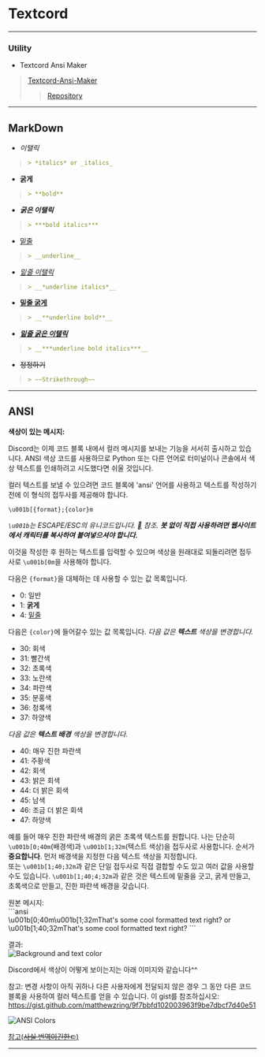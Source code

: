 # Textcord
___

### Utility

- Textcord Ansi Maker
> [Textcord-Ansi-Maker](https://ansi.textcord.ga/)
>> [Repository](https://github.com/Textcord/Ansi-Maker)

___

## MarkDown

- *이탤릭*
> ```MarkDown
>> *italics* or _italics_

- **굵게**
> ```MarkDown
>> **bold**

- ***굵은 이탤릭***
> ```MarkDown
>> ***bold italics***

- <ins>밑줄</ins>
> ```MarkDown
>> __underline__

- <ins>*밑줄 이탤릭*</ins>
> ```MarkDown
>> __*underline italics*__

- <ins>**밑줄 굵게**</ins>
> ```MarkDown
>> __**underline bold**__

- <ins>***밑줄 굵은 이탤릭***</ins>
> ```MarkDown
>> __***underline bold italics***__

- ~~정정하기~~
> ```MarkDown
>> ~~Strikethrough~~

___

## ANSI

__**색상이 있는 메시지:**__

Discord는 이제 코드 블록 내에서 컬러 메시지를 보내는 기능을 서서히 출시하고 있습니다. ANSI 색상 코드를 사용하므로 Python 또는 다른 언어로 터미널이나 콘솔에서 색상 텍스트를 인쇄하려고 시도했다면 쉬울 것입니다.

컬러 텍스트를 보낼 수 있으려면 코드 블록에 'ansi' 언어를 사용하고 텍스트를 작성하기 전에 이 형식의 접두사를 제공해야 합니다.
```
\u001b[{format};{color}m
```
*`\u001b`는 ESCAPE/ESC의 유니코드입니다. [](http://www.unicode-symbol.com/u/001B.html) 참조. **봇 없이 직접 사용하려면 웹사이트에서 캐릭터를 복사하여 붙여넣으셔야 합니다.***

이것을 작성한 후 원하는 텍스트를 입력할 수 있으며 색상을 원래대로 되돌리려면 접두사로 `\u001b[0m`을 사용해야 합니다.

다음은 `{format}`을 대체하는 데 사용할 수 있는 값 목록입니다.
* 0: 일반
* 1: **굵게**
* 4: <ins>밑줄</ins>

다음은 `{color}`에 들어갈수 있는 값 목록입니다.
*다음 값은 **텍스트** 색상을 변경합니다.*
* 30: 회색
* 31: 빨간색
* 32: 초록색
* 33: 노란색
* 34: 파란색
* 35: 분홍색
* 36: 청록색
* 37: 하양색

*다음 값은 **텍스트 배경** 색상을 변경합니다.*

* 40: 매우 진한 파란색
* 41: 주황색
* 42: 회색
* 43: 밝은 회색
* 44: 더 밝은 회색
* 45: 남색
* 46: 조금 더 밝은 회색
* 47: 하양색

예를 들어 매우 진한 파란색 배경의 굵은 초록색 텍스트를 원합니다.
나는 단순히 `\u001b[0;40m`(배경색)과 `\u001b[1;32m`(텍스트 색상)을 접두사로 사용합니다. 순서가 **중요합니다**. 먼저 배경색을 지정한 다음 텍스트 색상을 지정합니다.<br>
또는 `\u001b[1;40;32m`과 같은 단일 접두사로 직접 결합할 수도 있고 여러 값을 사용할 수도 있습니다. `\u001b[1;40;4;32m`과 같은 것은 텍스트에 밑줄을 긋고, 굵게 만들고, 초록색으로 만들고, 진한 파란색 배경을 갖습니다.

원본 메시지:<br>
\`\`\`ansi<br>
\u001b[0;40m\u001b[1;32mThat's some cool formatted text right?
or
\u001b[1;40;32mThat's some cool formatted text right?
\`\`\`

결과:<br>
![Background and text color](https://media.discordapp.net/attachments/739937507768270939/930460020603224084/Background-Text-Color.png)

Discord에서 색상이 어떻게 보이는지는 아래 이미지와 같습니다^^

참고: 변경 사항이 아직 귀하나 다른 사용자에게 전달되지 않은 경우 그 동안 다른 코드 블록을 사용하여 컬러 텍스트를 얻을 수 있습니다. 이 gist를 참조하십시오: <https://gist.github.com/matthewzring/9f7bbfd102003963f9be7dbcf7d40e51>

![ANSI Colors](https://media.discordapp.net/attachments/739937507768270939/930825555803263016/ANSI-Colors.png)

[참고(~~사실 번역이긴한ㄷ~~)](https://gist.github.com/kkrypt0nn/a02506f3712ff2d1c8ca7c9e0aed7c06#file-ansi-colors-discord-md)

___
